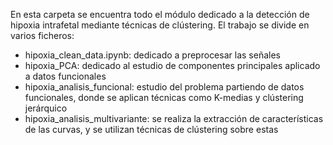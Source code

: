 En esta carpeta se encuentra todo el módulo dedicado a la detección de hipoxia intrafetal mediante técnicas de clústering. El trabajo se divide en varios ficheros:
- hipoxia_clean_data.ipynb: dedicado a preprocesar las señales 
- hipoxia_PCA: dedicado al estudio de componentes principales aplicado a datos funcionales
- hipoxia_analisis_funcional: estudio del problema partiendo de datos funcionales, donde se aplican técnicas como K-medias y clústering jerárquico
- hipoxia_analisis_multivariante: se realiza la extracción de características de las curvas, y se utilizan técnicas de clústering sobre estas
